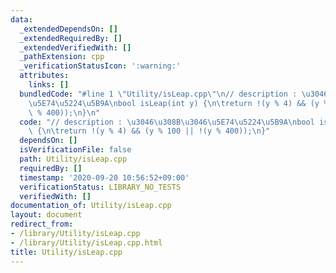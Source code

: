```yaml
---
data:
  _extendedDependsOn: []
  _extendedRequiredBy: []
  _extendedVerifiedWith: []
  _pathExtension: cpp
  _verificationStatusIcon: ':warning:'
  attributes:
    links: []
  bundledCode: "#line 1 \"Utility/isLeap.cpp\"\n// description : \u3046\u308B\u3046\
    \u5E74\u5224\u5B9A\nbool isLeap(int y) {\n\treturn !(y % 4) && (y % 100 || !(y\
    \ % 400));\n}\n"
  code: "// description : \u3046\u308B\u3046\u5E74\u5224\u5B9A\nbool isLeap(int y)\
    \ {\n\treturn !(y % 4) && (y % 100 || !(y % 400));\n}"
  dependsOn: []
  isVerificationFile: false
  path: Utility/isLeap.cpp
  requiredBy: []
  timestamp: '2020-09-20 10:56:52+09:00'
  verificationStatus: LIBRARY_NO_TESTS
  verifiedWith: []
documentation_of: Utility/isLeap.cpp
layout: document
redirect_from:
- /library/Utility/isLeap.cpp
- /library/Utility/isLeap.cpp.html
title: Utility/isLeap.cpp
---
```

